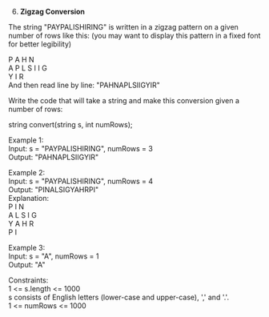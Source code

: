 6. **Zigzag Conversion**

The string "PAYPALISHIRING" is written in a zigzag pattern on a given number of rows like this: (you may want to display this pattern in a fixed font for better legibility)<br>

P A H N<br>
A P L S I I G<br>
Y I R<br>
And then read line by line: "PAHNAPLSIIGYIR"<br>

Write the code that will take a string and make this conversion given a number of rows:<br>

string convert(string s, int numRows);<br>

Example 1:<br>
Input: s = "PAYPALISHIRING", numRows = 3<br>
Output: "PAHNAPLSIIGYIR"<br>

Example 2:<br>
Input: s = "PAYPALISHIRING", numRows = 4<br>
Output: "PINALSIGYAHRPI"<br>
Explanation:<br>
P I N<br>
A L S I G<br>
Y A H R<br>
P I<br>

Example 3:<br>
Input: s = "A", numRows = 1<br>
Output: "A"<br>

Constraints:<br>
1 <= s.length <= 1000<br>
s consists of English letters (lower-case and upper-case), ',' and '.'.<br>
1 <= numRows <= 1000
